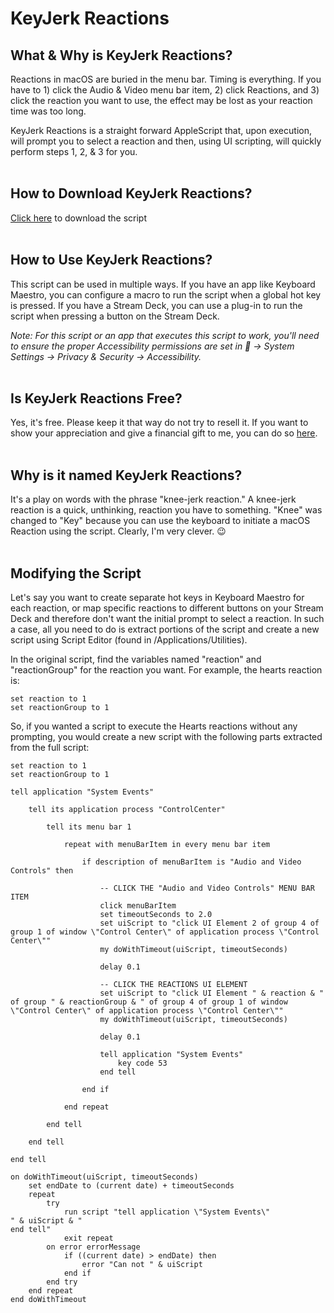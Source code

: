 # KeyJerk Reactions

## What & Why is KeyJerk Reactions?
Reactions in macOS are buried in the menu bar. Timing is everything. If you have to 1) click the Audio & Video menu bar item, 2) click Reactions, and 3) click the reaction you want to use, the effect may be lost as your reaction time was too long.

KeyJerk Reactions is a straight forward AppleScript that, upon execution, will prompt you to select a reaction and then, using UI scripting, will quickly perform steps 1, 2, & 3 for you.
<BR><BR>

## How to Download KeyJerk Reactions?
[Click here](https://github.com/x74353/KeyJerk-Reactions/raw/main/KeyJerk%20Reactions.scpt) to download the script
<BR><BR>

## How to Use KeyJerk Reactions?
This script can be used in multiple ways. If you have an app like Keyboard Maestro, you can configure a macro to run the script when a global hot key is pressed. If you have a Stream Deck, you can use a plug-in to run the script when pressing a button on the Stream Deck.

_Note: For this script or an app that executes this script to work, you'll need to ensure the proper Accessibility permissions are set in  → System Settings → Privacy & Security → Accessibility._
<BR><BR>

## Is KeyJerk Reactions Free?
Yes, it's free. Please keep it that way do not try to resell it. If you want to show your appreciation and give a financial gift to me, you can do so [here](http://buymeacoffee.com/x74353).
<BR><BR>

## Why is it named KeyJerk Reactions?
It's a play on words with the phrase "knee-jerk reaction." A knee-jerk reaction is a quick, unthinking, reaction you have to something. "Knee" was changed to "Key" because you can use the keyboard to initiate a macOS Reaction using the script. Clearly, I'm very clever. 😉
<BR><BR>

## Modifying the Script
Let's say you want to create separate hot keys in Keyboard Maestro for each reaction, or map specific reactions to different buttons on your Stream Deck and therefore don't want the initial prompt to select a reaction. In such a case, all you need to do is extract portions of the script and create a new script using Script Editor (found in /Applications/Utilities). 

In the original script, find the variables named "reaction" and "reactionGroup" for the reaction you want. For example, the hearts reaction is:

```
set reaction to 1
set reactionGroup to 1
```

So, if you wanted a script to execute the Hearts reactions without any prompting, you would create a new script with the following parts extracted from the full script:

```
set reaction to 1
set reactionGroup to 1

tell application "System Events"
	
	tell its application process "ControlCenter"
		
		tell its menu bar 1
			
			repeat with menuBarItem in every menu bar item
				
				if description of menuBarItem is "Audio and Video Controls" then
					
					-- CLICK THE "Audio and Video Controls" MENU BAR ITEM
					click menuBarItem
					set timeoutSeconds to 2.0
					set uiScript to "click UI Element 2 of group 4 of group 1 of window \"Control Center\" of application process \"Control Center\""
					my doWithTimeout(uiScript, timeoutSeconds)
					
					delay 0.1
					
					-- CLICK THE REACTIONS UI ELEMENT
					set uiScript to "click UI Element " & reaction & " of group " & reactionGroup & " of group 4 of group 1 of window \"Control Center\" of application process \"Control Center\""
					my doWithTimeout(uiScript, timeoutSeconds)
					
					delay 0.1
					
					tell application "System Events"
						key code 53
					end tell
					
				end if
				
			end repeat
			
		end tell
		
	end tell
	
end tell

on doWithTimeout(uiScript, timeoutSeconds)
	set endDate to (current date) + timeoutSeconds
	repeat
		try
			run script "tell application \"System Events\"
" & uiScript & "
end tell"
			exit repeat
		on error errorMessage
			if ((current date) > endDate) then
				error "Can not " & uiScript
			end if
		end try
	end repeat
end doWithTimeout
```


